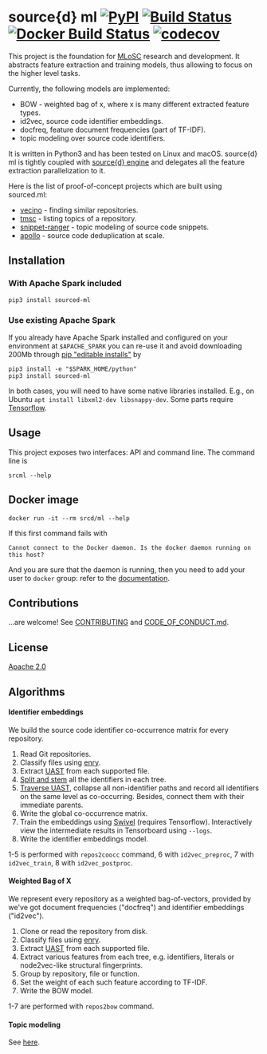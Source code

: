 # source{d} ml [![PyPI](https://img.shields.io/pypi/v/sourced-ml.svg)](https://pypi.python.org/pypi/sourced-ml) [![Build Status](https://travis-ci.org/src-d/ml.svg)](https://travis-ci.org/src-d/ml) [![Docker Build Status](https://img.shields.io/docker/build/srcd/ml.svg)](https://hub.docker.com/r/srcd/ml) [![codecov](https://codecov.io/github/src-d/ml/coverage.svg?branch=develop)](https://codecov.io/gh/src-d/ml)

This project is the foundation for [MLoSC](https://github.com/src-d/awesome-machine-learning-on-source-code) research and development. It abstracts feature extraction and training models, thus allowing to focus on the higher level tasks.

Currently, the following models are implemented:

* BOW - weighted bag of x, where x is many different extracted feature types.
* id2vec, source code identifier embeddings.
* docfreq, feature document frequencies (part of TF-IDF).
* topic modeling over source code identifiers.

It is written in Python3 and has been tested on Linux and macOS.
source{d} ml is tightly coupled with [source{d} engine](https://engine.sourced.tech) and delegates
all the feature extraction parallelization to it.

Here is the list of proof-of-concept projects which are built using sourced.ml:

* [vecino](https://github.com/src-d/vecino) - finding similar repositories.
* [tmsc](https://github.com/src-d/tmsc) - listing topics of a repository.
* [snippet-ranger](https://github.com/src-d/snippet-ranger) - topic modeling of source code snippets.
* [apollo](https://github.com/src-d/apollo) - source code deduplication at scale.

## Installation

### With Apache Spark included
```
pip3 install sourced-ml
```

### Use existing Apache Spark
If you already have Apache Spark installed and configured on your environment at `$APACHE_SPARK` you can re-use it and avoid downloading 200Mb through [pip "editable installs"](https://pip.pypa.io/en/stable/reference/pip_install/#editable-installs) by
```
pip3 install -e "$SPARK_HOME/python"
pip3 install sourced-ml
```


In both cases, you will need to have some native libraries installed. E.g., on Ubuntu `apt install libxml2-dev libsnappy-dev`.
Some parts require [Tensorflow](https://tensorflow.org).

## Usage

This project exposes two interfaces: API and command line. The command line is

```
srcml --help
```

## Docker image

```
docker run -it --rm srcd/ml --help
```

If this first command fails with

```
Cannot connect to the Docker daemon. Is the docker daemon running on this host?
```

And you are sure that the daemon is running, then you need to add your user to `docker` group:
refer to the [documentation](https://docs.docker.com/engine/installation/linux/linux-postinstall/#manage-docker-as-a-non-root-user).

## Contributions

...are welcome! See [CONTRIBUTING](CONTRIBUTING.md) and [CODE_OF_CONDUCT.md](CODE_OF_CONDUCT.md).

## License

[Apache 2.0](LICENSE.md)

## Algorithms

#### Identifier embeddings

We build the source code identifier co-occurrence matrix for every repository.

1. Read Git repositories.
2. Classify files using [enry](https://github.com/src-d/enry).
3. Extract [UAST](https://doc.bblf.sh/uast/specification.html) from each supported file.
4. [Split and stem](sourced/ml/algorithms/token_parser.py) all the identifiers in each tree.
5. [Traverse UAST](sourced/ml/transformers/coocc.py), collapse all non-identifier paths and record all
identifiers on the same level as co-occurring. Besides, connect them with their immediate parents.
6. Write the global co-occurrence matrix.
7. Train the embeddings using [Swivel](sourced/ml/algorithms/swivel.py) (requires Tensorflow). Interactively view
the intermediate results in Tensorboard using `--logs`.
8. Write the identifier embeddings model.

1-5 is performed with `repos2coocc` command, 6 with `id2vec_preproc`, 7 with `id2vec_train`,
8 with `id2vec_postproc`.

#### Weighted Bag of X

We represent every repository as a weighted bag-of-vectors, provided by we've got document
frequencies ("docfreq") and identifier embeddings ("id2vec").

1. Clone or read the repository from disk.
2. Classify files using [enry](https://github.com/src-d/enry).
3. Extract [UAST](https://doc.bblf.sh/uast/specification.html) from each supported file.
4. Extract various features from each tree, e.g. identifiers, literals or node2vec-like structural fingerprints.
5. Group by repository, file or function.
6. Set the weight of each such feature according to TF-IDF.
7. Write the BOW model.

1-7 are performed with `repos2bow` command.

#### Topic modeling

See [here](doc/topic_modeling.md).
